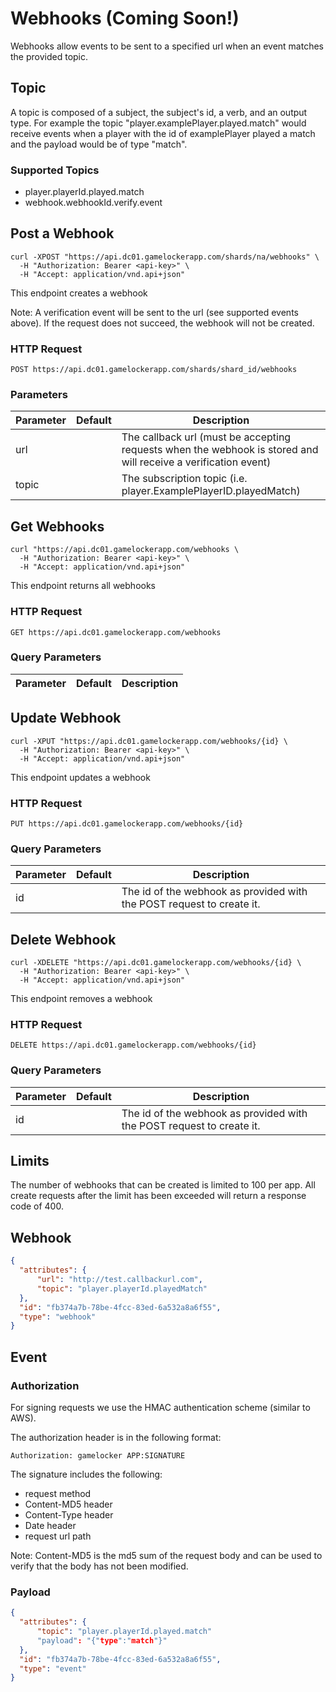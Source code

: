 # Webhooks (Coming Soon!)

Webhooks allow events to be sent to a specified url when an event matches the provided topic.

## Topic

A topic is composed of a subject, the subject's id, a verb, and an output type. For example the topic "player.examplePlayer.played.match" would receive events when a player with the id of examplePlayer played a match and the payload would be of type "match".

### Supported Topics

- player.playerId.played.match
- webhook.webhookId.verify.event

## Post a Webhook

```shell
curl -XPOST "https://api.dc01.gamelockerapp.com/shards/na/webhooks" \
  -H "Authorization: Bearer <api-key>" \
  -H "Accept: application/vnd.api+json"
```

This endpoint creates a webhook

Note: A verification event will be sent to the url (see supported events above). If the request does not succeed, the webhook will not be created.

### HTTP Request

`POST https://api.dc01.gamelockerapp.com/shards/shard_id/webhooks`

### Parameters

Parameter | Default | Description
--------- | ------- | -----------
url       |         | The callback url (must be accepting requests when the webhook is stored and will receive a verification event)
topic     |         | The subscription topic (i.e. player.ExamplePlayerID.playedMatch)

## Get Webhooks

```shell
curl "https://api.dc01.gamelockerapp.com/webhooks \
  -H "Authorization: Bearer <api-key>" \
  -H "Accept: application/vnd.api+json"
```

This endpoint returns all webhooks

### HTTP Request

`GET https://api.dc01.gamelockerapp.com/webhooks`

### Query Parameters

Parameter | Default | Description
--------- | ------- | -----------

## Update Webhook

```shell
curl -XPUT "https://api.dc01.gamelockerapp.com/webhooks/{id} \
  -H "Authorization: Bearer <api-key>" \
  -H "Accept: application/vnd.api+json"
```

This endpoint updates a webhook

### HTTP Request

`PUT https://api.dc01.gamelockerapp.com/webhooks/{id}`

### Query Parameters

Parameter | Default | Description
--------- | ------- | -----------
id        |         | The id of the webhook as provided with the POST request to create it.

## Delete Webhook

```shell
curl -XDELETE "https://api.dc01.gamelockerapp.com/webhooks/{id} \
  -H "Authorization: Bearer <api-key>" \
  -H "Accept: application/vnd.api+json"
```

This endpoint removes a webhook

### HTTP Request

`DELETE https://api.dc01.gamelockerapp.com/webhooks/{id}`

### Query Parameters

Parameter | Default | Description
--------- | ------- | -----------
id        |         | The id of the webhook as provided with the POST request to create it.

## Limits

The number of webhooks that can be created is limited to 100 per app. All create requests after the limit has been exceeded will return a response code of 400.

## Webhook

```json
{
  "attributes": {
      "url": "http://test.callbackurl.com",
      "topic": "player.playerId.playedMatch"
  },
  "id": "fb374a7b-78be-4fcc-83ed-6a532a8a6f55",
  "type": "webhook"
}
```

## Event

### Authorization

For signing requests we use the HMAC authentication scheme (similar to AWS).

The authorization header is in the following format:

```
Authorization: gamelocker APP:SIGNATURE
```

The signature includes the following:

- request method
- Content-MD5 header
- Content-Type header
- Date header
- request url path

Note: Content-MD5 is the md5 sum of the request body and can be used to verify that the body has not been modified.

### Payload

```json
{
  "attributes": {
      "topic": "player.playerId.played.match"
      "payload": "{"type":"match"}"
  },
  "id": "fb374a7b-78be-4fcc-83ed-6a532a8a6f55",
  "type": "event"
}
```
